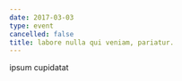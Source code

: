 ```yaml
---
date: 2017-03-03
type: event
cancelled: false
title: labore nulla qui veniam, pariatur.
---
```

ipsum cupidatat